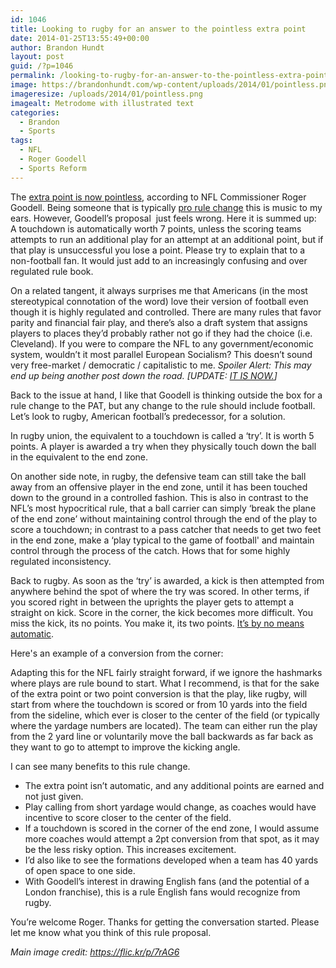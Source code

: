 ```yaml
---
id: 1046
title: Looking to rugby for an answer to the pointless extra point
date: 2014-01-25T13:55:49+00:00
author: Brandon Hundt
layout: post
guid: /?p=1046
permalink: /looking-to-rugby-for-an-answer-to-the-pointless-extra-point/
image: https://brandonhundt.com/wp-content/uploads/2014/01/pointless.png
imageresize: /uploads/2014/01/pointless.png
imagealt: Metrodome with illustrated text
categories:
  - Brandon
  - Sports
tags:
  - NFL
  - Roger Goodell
  - Sports Reform
---
```

The <a href="https://www.nytimes.com/2014/01/22/sports/football/nfl-roundup.html?_r=0" rel="external">extra point is now pointless</a>, according to NFL Commissioner Roger Goodell. Being someone that is typically <a href="/tag/sports-reform/" rel="external">pro rule change</a> this is music to my ears. However, Goodell’s proposal  just feels wrong. Here it is summed up: A touchdown is automatically worth 7 points, unless the scoring teams attempts to run an additional play for an attempt at an additional point, but if that play is unsuccessful you lose a point. Please try to explain that to a non-football fan. It would just add to an increasingly confusing and over regulated rule book.

<!--more-->

On a related tangent, it always surprises me that Americans (in the most stereotypical connotation of the word) love their version of football even though it is highly regulated and controlled. There are many rules that favor parity and financial fair play, and there’s also a draft system that assigns players to places they’d probably rather not go if they had the choice (i.e. Cleveland). If you were to compare the NFL to any government/economic system, wouldn’t it most parallel European Socialism? This doesn’t sound very free-market / democratic / capitalistic to me. _Spoiler Alert: This may end up being another post down the road. [UPDATE: <a href="/the-hypocrisy-between-a-countrys-political-philosophy-and-how-its-sports-leagues-are-run/" rel="external">IT IS NOW.</a>]_

Back to the issue at hand, I like that Goodell is thinking outside the box for a rule change to the PAT, but any change to the rule should include football. Let’s look to rugby, American football’s predecessor, for a solution.

In rugby union, the equivalent to a touchdown is called a ‘try’. It is worth 5 points. A player is awarded a try when they physically touch down the ball in the equivalent to the end zone.

On another side note, in rugby, the defensive team can still take the ball away from an offensive player in the end zone, until it has been touched down to the ground in a controlled fashion. This is also in contrast to the NFL’s most hypocritical rule, that a ball carrier can simply ‘break the plane of the end zone’ without maintaining control through the end of the play to score a touchdown; in contrast to a pass catcher that needs to get two feet in the end zone, make a ‘play typical to the game of football' and maintain control through the process of the catch. Hows that for some highly regulated inconsistency.

Back to rugby. As soon as the ‘try’ is awarded, a kick is then attempted from anywhere behind the spot of where the try was scored. In other terms, if you scored right in between the uprights the player gets to attempt a straight on kick. Score in the corner, the kick becomes more difficult. You miss the kick, its no points. You make it, its two points. <a href="https://thepowerofgoals.blogspot.com/2013/01/rating-rugby-union-kickers-by-kick.html" rel="external">It’s by no means automatic</a>.

Here's an example of a conversion from the corner:



Adapting this for the NFL fairly straight forward, if we ignore the hashmarks where plays are rule bound to start. What I recommend, is that for the sake of the extra point or two point conversion is that the play, like rugby, will start from where the touchdown is scored or from 10 yards into the field from the sideline, which ever is closer to the center of the field (or typically where the yardage numbers are located). The team can either run the play from the 2 yard line or voluntarily move the ball backwards as far back as they want to go to attempt to improve the kicking angle.

I can see many benefits to this rule change.

  * The extra point isn’t automatic, and any additional points are earned and not just given.
  * Play calling from short yardage would change, as coaches would have incentive to score closer to the center of the field.
  * If a touchdown is scored in the corner of the end zone, I would assume more coaches would attempt a 2pt conversion from that spot, as it may be the less risky option. This increases excitement.
  * I’d also like to see the formations developed when a team has 40 yards of open space to one side.
  * With Goodell’s interest in drawing English fans (and the potential of a London franchise), this is a rule English fans would recognize from rugby.

You’re welcome Roger. Thanks for getting the conversation started. Please let me know what you think of this rule proposal.

_Main image credit: https://flic.kr/p/7rAG6_
